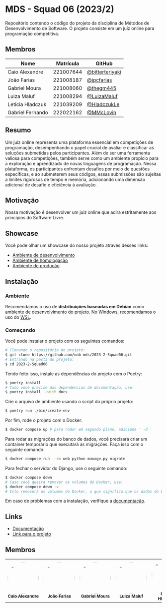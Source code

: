 # MDS - Squad 06 (2023/2)

Repositório contendo o código do projeto da disciplina de Métodos de
Desenvolvimento de Software. O projeto consiste em um juíz online para
programação competitiva.

## Membros

| Nome             | Matrícula | GitHub |
|------------------|-----------|--------|
| Caio Alexandre   | 221007644 | [@bitterteriyaki](https://github.com/bitterteriyaki) |
| João Farias      | 221008187 | [@jpcfarias](https://github.com/jpcfarias) |
| Gabriel Moura    | 221008060 | [@thegm445](https://github.com/thegm445) |
| Luiza Maluf      | 221008294 | [@LuizaMaluf](https://github.com/LuizaMaluf) |
| Letícia Hladczuk | 221039209 | [@HladczukLe](https://github.com/HladczukLe) |
| Gabriel Fernando | 222022162 | [@MMcLovin](https://github.com/MMcLovin) |

## Resumo

Um juiz online representa uma plataforma essencial em competições de programação, desempenhando o papel crucial de avaliar e classificar as soluções submetidas pelos participantes. Além de ser uma ferramenta valiosa para competições, também serve como um ambiente propício para a exploração e aprendizado de novas linguagens de programação. Nessa plataforma, os participantes enfrentam desafios por meio de questões específicas, e ao submeterem seus códigos, essas submissões são sujeitas a limites rigorosos de tempo e memória, adicionando uma dimensão adicional de desafio e eficiência à avaliação.


## Motivação

Nossa motivação é desenvolver um juiz online que adira estritamente aos princípios do Software Livre.

## Showcase

Você pode olhar um showcase do nosso projeto através desses links:

- [Ambiente de desenvolvimento](https://develop.squad06.com)
- [Ambiente de homologação](https://staging.squad06.com)
- [Ambiente de produção](https://squad06.com)

## Instalação

### Ambiente

Recomendamos o uso de **distribuições baseadas em Debian** como ambiente de
desenvolvimento do projeto. No Windows, recomendamos o uso do
[WSL](https://docs.microsoft.com/en-us/windows/wsl/install-win10).

### Começando

Você pode instalar o projeto com os seguintes comandos:

```bash
# Clonando o repositório do projeto:
$ git clone https://github.com/unb-mds/2023-2-Squad06.git
# Entrando na pasta do projeto:
$ cd 2023-2-Squad06
```

Tendo feito isso, instale as dependências do projeto com o Poetry:

```bash
$ poetry install
# Caso você precise das dependências de documentação, use:
$ poetry install --with docs
```

Crie o arquivo de ambiente usando o script do próprio projeto:

```bash
$ poetry run ./bin/create-env
```

Por fim, rode o projeto com o Docker:

```bash
$ docker compose up # para rodar em segundo plano, adicione ' -d '
```

Para rodar as migrações do banco de dados, você precisará criar um container
temporário que executará as migrações. Faça isso com o seguinte comando:

```bash
$ docker compose run --rm web python manage.py migrate
```

Para fechar o servidor do Django, use o seguinte comando:

```bash
$ docker compose down
# Caso você queira remover os volumes do Docker, use:
$ docker compose down -v
# Isto removerá os volumes do Docker, o que significa que os dados do banco de dados serão perdidos.
```

Em caso de problemas com a instalação, verifique a
[documentação](https://docs.squad06.com/pt/latest/installation.html).

## Links

- [Documentação](https://docs.squad06.com/pt/latest/)
- [Link para o projeto](https://squad06.com)


## Membros

<table>
  <tr>
    <td align="center"><a href="https://github.com/bitterteriyaki"><img style="border-radius: 50%;" src="https://github.com/bitterteriyaki.png?size=100" width="100px;" alt=""/><br /><sub><b>Caio Alexandre</b></sub></a><br />
    <td align="center"><a href="https://github.com/jpcfarias"><img style="border-radius: 50%;" src="https://github.com/jpcfarias.png?size=100" width="100px;" alt=""/><br /><sub><b>João Farias</b></sub></a><br />
    <td align="center"><a href="https://github.com/thegm445"><img style="border-radius: 50%;" src="https://github.com/thegm445.png?size=100" width="100px;" alt=""/><br /><sub><b>Gabriel Moura</b></sub></a><br />
    <td align="center"><a href="https://github.com/LuizaMaluf"><img style="border-radius: 50%;" src="https://github.com/LuizaMaluf.png?size=100" width="100px;" alt=""/><br /><sub><b>Luiza Maluf</b></sub></a><br /><a href="Link git" title="Rocketseat"></a></td>
    <td align="center"><a href="https://github.com/HladczukLe"><img style="border-radius: 50%;" src="https://github.com/HladczukLe.png?size=100" width="100px;" alt=""/><br /><sub><b>Letícia Hladczuk</b></sub></a><br />
    <td align="center"><a href="https://github.com/MMcLovin"><img style="border-radius: 50%;" src="https://github.com/MMcLovin.png?size=100" width="100px;" alt=""/><br /><sub><b>Gabriel Fernando</b></sub></a><br />
  </tr>
</table>
